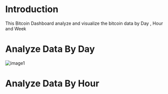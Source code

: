 
<h1> Introduction </h1>

<p>This Bitcoin Dashboard analyze and visualize the bitcoin data by Day , Hour and Week  </p>

<h1>Analyze Data By Day  </h1>

![image1](https://user-images.githubusercontent.com/47419196/137403344-f347b183-587b-4398-8a65-093dacb00cdf.jpg)

<h1>Analyze Data By Hour  </h1>








